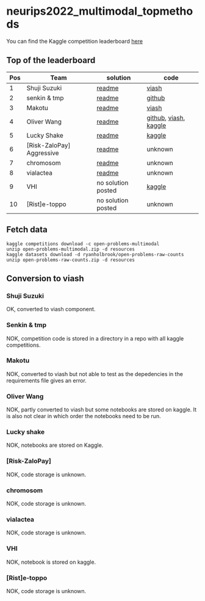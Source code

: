 
# neurips2022_multimodal_topmethods

You can find the Kaggle competition leaderboard
[here](https://www.kaggle.com/competitions/open-problems-multimodal/leaderboard)

## Top of the leaderboard

| Pos | Team                        | solution                                | code                                                                                                                                                                                |
|-----|-----------------------------|-----------------------------------------|-------------------------------------------------------------------------------------------------------------------------------------------------------------------------------------|
| 1   | Shuji Suzuki                | [readme](src/shuji_suzuki/readme.md)    | [viash](src/shuji_suzuki)                                                                                                                                                           |
| 2   | senkin & tmp                | [readme](src/senkin_tmp/readme.md)      | [github](https://github.com/senkin13/kaggle/tree/master/Open-Problems-Multimodal-Single-Cell-Integration-2nd-Place-Solution)                                                        |
| 3   | Makotu                      | [readme](src/makotu/readme.md)          | [viash](src/makotu)                                                                                                                                                                 |
| 4   | Oliver Wang                 | [readme](src/oliver_wang/readme.md)     | [github](https://github.com/oliverwang15/4th-Place-Solution-for-Open-Problems-Multimodal-Single-Cell), [viash](src/oliver_wang), [kaggle](https://www.kaggle.com/oliverwang15/code) |
| 5   | Lucky Shake                 | [readme](src/lucky_shake/desciption.md) | [kaggle](https://www.kaggle.com/qqzzxxdd/code)                                                                                                                                      |
| 6   | \[Risk-ZaloPay\] Aggressive | [readme](src/aggressive/readme.md)      | unknown                                                                                                                                                                             |
| 7   | chromosom                   | [readme](src/chromosom/readme.md)       | unknown                                                                                                                                                                             |
| 8   | vialactea                   | [readme](src/vialactea/readme.md)       | unknown                                                                                                                                                                             |
| 9   | VHI                         | no solution posted                      | [kaggle](https://www.kaggle.com/code/dvmodeler/silver-place-post-processing-transform)                                                                                              |
| 10  | \[Rist\]e-toppo             | no solution posted                      | unknown                                                                                                                                                                             |

## Fetch data

    kaggle competitions download -c open-problems-multimodal
    unzip open-problems-multimodal.zip -d resources
    kaggle datasets download -d ryanholbrook/open-problems-raw-counts
    unzip open-problems-raw-counts.zip -d resources

## Conversion to viash

### Shuji Suzuki

OK, converted to viash component.

### Senkin & tmp

NOK, competition code is stored in a directory in a repo with all kaggle
competitions.

### Makotu

NOK, converted to viash but not able to test as the depedencies in the
requirements file gives an error.

### Oliver Wang

NOK, partly converted to viash but some notebooks are stored on kaggle.
It is also not clear in which order the notebooks need to be run.

### Lucky shake

NOK, notebooks are stored on Kaggle.

### \[Risk-ZaloPay\]

NOK, code storage is unknown.

### chromosom

NOK, code storage is unknown.

### vialactea

NOK, code storage is unknown.

### VHI

NOK, notebook is stored on kaggle.

### \[Rist\]e-toppo

NOK, code storage is unknown.
